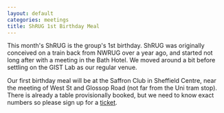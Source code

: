 ```yaml
---
layout: default
categories: meetings
title: ShRUG 1st Birthday Meal
---
```


This month's ShRUG is the group's 1st birthday. ShRUG was originally conceived on a train back from NWRUG over a year ago, and started not long after with a meeting in the Bath Hotel. We moved around a bit before settling on the GIST Lab as our regular venue.

Our first birthday meal will be at the Saffron Club in Sheffield Centre, near the meeting of West St and Glossop Road (not far from the Uni tram stop). There is already a table provisionally booked, but we need to know exact numbers so please sign up for a [ticket](http://shrug13.eventbrite.com/).

